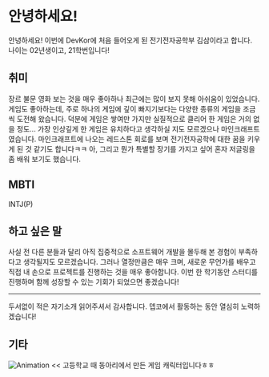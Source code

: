 # 안녕하세요!
안녕하세요! 이번에 DevKor에 처음 들어오게 된 전기전자공학부 김삼이라고 합니다.
나이는 02년생이고, 21학번입니다!

## 취미
장르 불문 영화 보는 것을 매우 좋아하나 최근에는 많이 보지 못해 아쉬움이 있었습니다.
게임도 좋아하는데, 주로 하나의 게임에 깊이 빠지기보다는 다양한 종류의 게임을 조금씩 도전해 왔습니다. 덕분에 게임은 쌓여만 가지만 실질적으로 클리어 한 게임은 거의 없을 정도...
가장 인상깊게 한 게임은 유치하다고 생각하실 지도 모르겠으나 마인크래프트였습니다. 마인크래프트에 나오는 레드스톤 회로를 보며 전기전자공학에 대한 꿈을 키우게 된 것 같기도 합니다ㅋㅋ
아, 그리고 뭔가 특별할 장기를 가지고 싶어 혼자 저글링을 좀 배워 보기도 했습니다.

## MBTI
INTJ(P)

## 하고 싶은 말
사실 전 다른 분들과 달리 아직 집중적으로 소프트웨어 개발을 몰두해 본 경험이 부족하다고 생각될지도 모르겠습니다.
그러나 열정만큼은 매우 크며, 새로운 무언가를 배우고 직접 내 손으로 프로젝트를 진행하는 것을 매우 좋아합니다.
이번 한 학기동안 스터디를 진행하며 함께 성장할 수 있는 기회가 되었으면 좋겠습니다!
*** 
 
 
두서없이 적은 자기소개 읽어주셔서 감사합니다.
뎁코에서 활동하는 동안 열심히 노력하겠습니다!

## 기타
![Animation](https://github.com/saamkim/hello_devkor/blob/master/Animation.gif) << 고등학교 때 동아리에서 만든 게임 캐릭터입니다ㅎㅎ
